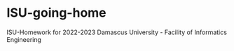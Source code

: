 # ISU-going-home
ISU-Homework for 2022-2023 Damascus University - Facility of Informatics Engineering
